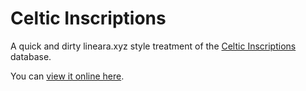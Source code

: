 # Celtic Inscriptions

A quick and dirty lineara.xyz style treatment of the [Celtic Inscriptions](https://www.ucl.ac.uk/archaeology/cisp/) database.

You can [view it online here](https://mwenge.github.io/celtic/).

